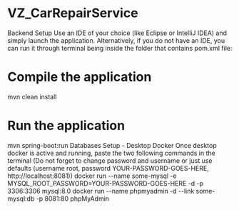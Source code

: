 # VZ_CarRepairService

Backend Setup
Use an IDE of your choice (like Eclipse or IntelliJ IDEA) and simply launch the application.
Alternatively, if you do not have an IDE, you can run it through terminal being inside the folder that contains pom.xml file:
# Compile the application
mvn clean install

# Run the application
mvn spring-boot:run
Databases Setup - Desktop Docker
Once desktop docker is active and running, paste the two following commands in the terminal (Do not forget to change password and username or just use defaults (username root, password YOUR-PASSWORD-GOES-HERE, http://localhost:8081))
docker run --name some-mysql -e MYSQL_ROOT_PASSWORD=YOUR-PASSWORD-GOES-HERE -d -p 3306:3306 mysql:8.0
docker run --name phpmyadmin -d --link some-mysql:db -p 8081:80 phpMyAdmin
